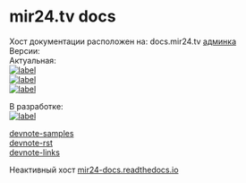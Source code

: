 # mir24.tv docs

Хост документации расположен на: docs.mir24.tv
[админка](https://docs.mir24.tv/projects/mir24-docs/)   
Версии:  
Актуальная:  
[![label](https://img.shields.io/static/v1.svg?label=docs&message=master&color=brightgreen)](https://docs.mir24.tv/docs/mir24-docs/ru/master/)   
[![label](https://img.shields.io/static/v1.svg?label=PDF&message=master&color=brightgreen)](https://docs.mir24.tv/media/pdf/mir24-docs/master/mir24-docs.pdf)   
[![label](https://img.shields.io/static/v1.svg?label=Release-Notes&message=master&color=brightgreen)](https://docs.mir24.tv/docs/mir24-docs/ru/master/release/notes/0.31.html)    
   
В разработке:   
[![label](https://img.shields.io/static/v1.svg?label=docs&message=develop&color=blue)](https://docs.mir24.tv/docs/mir24-docs/ru/develop/)  
   
[devnote-samples](https://docs.mir24.tv/docs/mir24-docs/ru/master/draft/samples.html)   
[devnote-rst](https://docs.mir24.tv/docs/mir24-docs/ru/master/draft/rst.html)   
[devnote-links](https://docs.mir24.tv/docs/mir24-docs/ru/master/draft/mirmap.html)   

Неактивный хост [mir24-docs.readthedocs.io](https://mir24-docs.readthedocs.io/ru/latest/)
